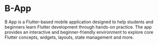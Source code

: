 # B-App
B App is a Flutter-based mobile application designed to help students and beginners learn Flutter development through hands-on practice. The app provides an interactive and beginner-friendly environment to explore core Flutter concepts, widgets, layouts, state management and more.
